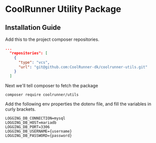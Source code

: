 ﻿# CoolRunner Utility Package 

## Installation Guide

Add this to the project composer repositories.
````json
...
  "repositories": [
    {
      "type": "vcs",
      "url": "git@github.com:CoolRunner-dk/coolrunner-utils.git"
    }
  ]
````

Next we'll tell composer to fetch the package 

```properties
composer require coolrunner/utils
```
Add the following env properties the dotenv file, and fill the variables in curly brackets.
```dotenv
LOGGING_DB_CONNECTION=mysql
LOGGING_DB_HOST=mariadb
LOGGING_DB_PORT=3306
LOGGING_DB_USERNAME={username}
LOGGING_DB_PASSWORD={password}
```
